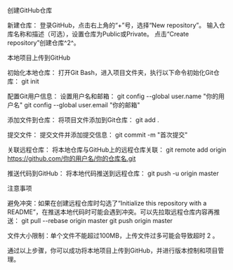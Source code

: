 创建GitHub仓库

新建仓库： 登录GitHub，点击右上角的“+”号，选择“New repository”。 输入仓库名称和描述（可选），设置仓库为Public或Private。 点击“Create repository”创建仓库^2^。

本地项目上传到GitHub

初始化本地仓库： 打开Git Bash，进入项目文件夹，执行以下命令初始化Git仓库： git init

配置Git用户信息： 设置用户名和邮箱： git config --global user.name "你的用户名" git config --global user.email "你的邮箱"

添加文件到仓库： 将项目文件添加到Git仓库： git add .

提交文件： 提交文件并添加提交信息： git commit -m "首次提交"

关联远程仓库： 将本地仓库与GitHub上的远程仓库关联： git remote add origin https://github.com/你的用户名/你的仓库名.git

推送代码到GitHub： 将本地代码推送到远程仓库： git push -u origin master

注意事项

避免冲突：如果在创建远程仓库时勾选了“Initialize this repository with a README”，在推送本地代码时可能会遇到冲突。可以先拉取远程仓库内容再推送： git pull --rebase origin master git push origin master

文件大小限制：单个文件不能超过100MB，上传文件过多可能会导致超时
2
。

通过以上步骤，你可以成功将本地项目上传到GitHub，并进行版本控制和项目管理。